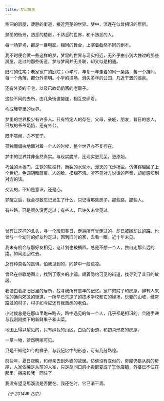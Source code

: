 ```yaml
---
title: 梦回故居
---
```


空洞的房屋，凄静的街道，接近荒芜的世界。梦中，流连在似曾相识的居所。

熟悉的街景，熟悉的楼房，不熟悉的世界，和不熟悉的人。

每一场梦境，都是一幕电影。相同的舞台，上演着截然不同的剧本。

我不时便会做一些这样的梦，梦里的世界与现实相近，无外乎由小到大住过的那些房屋，走过的那些街道。梦与梦间并无关联，却又似是相通。

旧时的住宅；老家宽广的庭院；小学时，年复一年走着的同一条路，每一个胡同，每一个角落，都分外清明。小学的操场，消失多年的公园，几近干涸的溪泉。

还有外婆的旧宅，以及已故奶奶家的老房子。

这些不同的去所，由几条街道接连，相互交织着。

构成我梦里的世界。

梦里的世界极少有许多人。只有特定人的存在。父母，亲戚，朋友，昔日的恋人，已故的爷爷奶奶，还有外公。

既不喧闹，亦不安宁。

孤独而偏执地面对着一个人的时候，整个世界亦不复存在。

梦中的世界并非全然真实。与现实脱节，比现实更荒芜，更原始。

朽蚀的木板门，生锈的铁栏杆，断裂的水泥地，漫天的飞沙扬尘。仿佛穿越回了上个世纪。色调阴暗疏离。人的脸，模糊不清。听不见对方说话的声音，却能感知到对方的话。

交流的，不知是意识，还是心。

梦醒之后，我会尽数忘记发生了什么。只记得那些房子，那些路，那些人。

有些路，已是很久没再走过；有些人，已许久未曾见过。

　 

曾有过这样的念头，寻一个暖阳春日，走遍所有曾走过的，却已被搁却过的路。也曾与一个幼时的好友约定过，回到旧时的家，去看一眼。近十年未见。

我未有机会与那好友相见，这计划也被搁置。总是不想一个人，独自走那么远的路。如同走回过去。

总有种莫名的畏惧。怕我见到的，同梦中一般荒凉。

曾经在谷歌地图上，找到了家乡的小镇。顺着隐约可见的街道，找寻到了昔日的故居。

我便由着那旧日里的居所，找寻我所有童年的记忆。宽广的院子和房屋，鲜有人来往的通向郊区的街道，一所早已荒凉了的技术学校和它的操场，玩耍的山坡，经常路过的村子，村子如今应还有我熟悉的老伯。

小时候总是在那山里跑来跑去，路中遇见的每一个人，几乎都是相识的。会随手递与我刚刚摘下的新鲜果子和山菜。

地图上得以望见的，只有绿色的山区，白色的街道，和初具形态的房屋。

一草一物，若然明晰可见。

只是不知他如今的样子，与我记忆中的形态，可有几分熟稔。

前些年，夏日夜晚，和母亲去到外婆的故居。仿佛没有变似的，房屋仍是从前的房屋，人家依稀是从前的人家，只是胡同口的小卖部变成了其他店铺，外婆已不住在那里，搬来和我一同住了

我没有望见那溪流是否健在。我还在时，它已渐干涸。

*（于 2014年 北京）*
